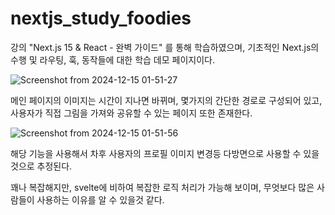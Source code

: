 # nextjs_study_foodies

강의 "Next.js 15 & React - 완벽 가이드" 를 통해 학습하였으며, 기초적인 Next.js의 수행 및 라우팅, 훅, 동작들에 대한 학습 데모 페이지이다.

![Screenshot from 2024-12-15 01-51-27](https://github.com/user-attachments/assets/409f7c11-17bf-4f40-bbd2-ff713ad71eec)


메인 페이지의 이미지는 시간이 지나면 바뀌며, 몇가지의 간단한 경로로 구성되어 있고,
사용자가 직접 그림을 가져와 공유할 수 있는 페이지 또한 존재한다.

![Screenshot from 2024-12-15 01-51-56](https://github.com/user-attachments/assets/8cac740d-193a-4866-90d2-84af4de6e154)

해당 기능을 사용해서 차후 사용자의 프로필 이미지 변경등 다방면으로 사용할 수 있을 것으로 추정된다.

꽤나 복잡해지만, svelte에 비하여 복잡한 로직 처리가 가능해 보이며, 무엇보다 많은 사람들이 사용하는 이유를 알 수 있을것 같다.
